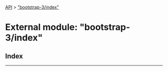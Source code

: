[API](../README.md) > ["bootstrap-3/index"](../modules/_bootstrap_3_index_.md)

# External module: "bootstrap-3/index"

## Index

---

